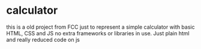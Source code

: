 # calculator

this is a old project from FCC just to represent a simple calculator with basic HTML, CSS and JS no extra frameworks or libraries in use. Just plain html and really reduced code on js
